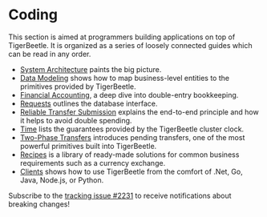 # Coding

This section is aimed at programmers building applications on top of TigerBeetle. It is organized as
a series of loosely connected guides which can be read in any order.

- [System Architecture](./system-architecture.md) paints the big picture.
- [Data Modeling](./data-modeling.md) shows how to map business-level entities to the primitives
  provided by TigerBeetle.
- [Financial Accounting](./financial-accounting.md), a deep dive into double-entry bookkeeping.
- [Requests](./requests.md) outlines the database interface.
- [Reliable Transfer Submission](./reliable-transaction-submission.md) explains the end-to-end
  principle and how it helps to avoid double spending.
- [Time](./time.md) lists the guarantees provided by the TigerBeetle cluster clock.
- [Two-Phase Transfers](./two-phase-transfers.md) introduces pending transfers, one of the most
  powerful primitives built into TigerBeetle.
- [Recipes](./recipes/) is a library of ready-made solutions for common business requirements such
  as a currency exchange.
- [Clients](./clients/) shows how to use TigerBeetle from the comfort of .Net, Go, Java, Node.js, or
  Python.

Subscribe to the [tracking issue #2231](https://github.com/tigerbeetle/tigerbeetle/issues/2231)
to receive notifications about breaking changes!
